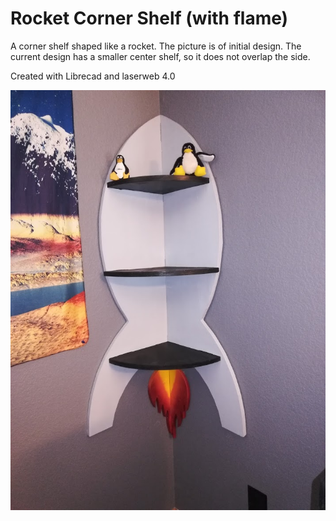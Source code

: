 # Rocket Corner Shelf (with flame)

A corner shelf shaped like a rocket. The picture is of initial design. The current design has a smaller center shelf, so it does not overlap the side.

Created with Librecad and laserweb 4.0

![image](https://raw.githubusercontent.com/MaslowCommunityGarden/Rocket-Corner-Shelf-with-flame-/master/mainpicture.jpg?raw=true)

